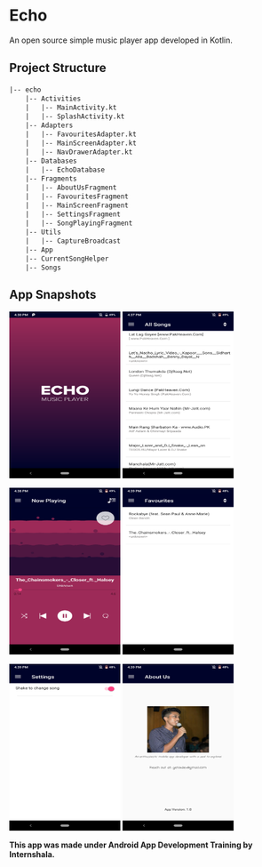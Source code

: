 # Echo
An open source simple music player app developed in Kotlin.

## Project Structure

    |-- echo
        |-- Activities
        |   |-- MainActivity.kt
        |   |-- SplashActivity.kt
        |-- Adapters
        |   |-- FavouritesAdapter.kt
        |   |-- MainScreenAdapter.kt
        |   |-- NavDrawerAdapter.kt
        |-- Databases
        |   |-- EchoDatabase
        |-- Fragments
        |   |-- AboutUsFragment
        |   |-- FavouritesFragment
        |   |-- MainScreenFragment
        |   |-- SettingsFragment
        |   |-- SongPlayingFragment
        |-- Utils
        |   |-- CaptureBroadcast
        |-- App
        |-- CurrentSongHelper
        |-- Songs

## App Snapshots

<img src="/snaps/SplashScreen.png" alt="Splash Screen" width="200" height="300"> <img src="/snaps/MainScreen.png" alt="Main Screen" width="200" height="300">

<img src="/snaps/NowPlayingScreen.png" alt="Song Playing Screen" width="200" height="300"> <img src="/snaps/FavouritesScreen.png" alt="Favourites Screen" width="200" height="300">

<img src="/snaps/Settings.png" alt="Settings" width="200" height="300"> <img src="/snaps/AboutMe.png" alt="About Me" width="200" height="300">


**This app was made under Android App Development Training by Internshala.**
